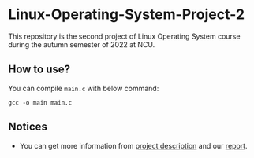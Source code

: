 # Linux-Operating-System-Project-2

This repository is the second project of Linux Operating System course during the autumn semester of 2022 at NCU.

## How to use?
You can compile `main.c` with below command:
```
gcc -o main main.c
```

## Notices
- You can get more information from [project description](https://github.com/yxhong-tw/Linux-Operating-System-Project-2/blob/main/Project_2_Description.pdf) and our [report](https://github.com/yxhong-tw/Linux-Operating-System-Project-2/blob/main/Project_2_Report.pdf).
